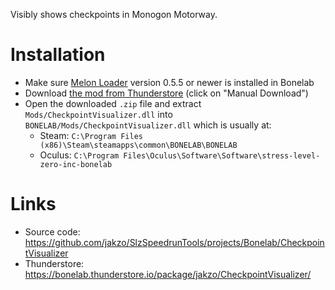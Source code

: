 Visibly shows checkpoints in Monogon Motorway.

# Installation

- Make sure [Melon Loader](https://melonwiki.xyz/#/?id=what-is-melonloader) version 0.5.5 or newer is installed in Bonelab
- Download [the mod from Thunderstore](https://bonelab.thunderstore.io/package/jakzo/CheckpointVisualizer/) (click on "Manual Download")
- Open the downloaded `.zip` file and extract `Mods/CheckpointVisualizer.dll` into `BONELAB/Mods/CheckpointVisualizer.dll` which is usually at:
  - Steam: `C:\Program Files (x86)\Steam\steamapps\common\BONELAB\BONELAB`
  - Oculus: `C:\Program Files\Oculus\Software\Software\stress-level-zero-inc-bonelab`

# Links

- Source code: https://github.com/jakzo/SlzSpeedrunTools/projects/Bonelab/CheckpointVisualizer
- Thunderstore: https://bonelab.thunderstore.io/package/jakzo/CheckpointVisualizer/
